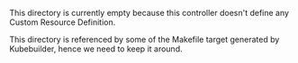 This directory is currently empty because this controller doesn't define any Custom Resource Definition.

This directory is referenced by some of the Makefile target generated by Kubebuilder, hence we need to keep
it around.
